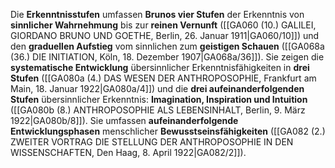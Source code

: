 
Die **Erkenntnisstufen** umfassen **Brunos vier Stufen** der Erkenntnis von **sinnlicher Wahrnehmung** bis zur **reinen Vernunft** ([[GA060 (10.) GALILEI, GIORDANO BRUNO UND GOETHE, Berlin, 26. Januar 1911|GA060/10]]) und den **graduellen Aufstieg** vom sinnlichen zum **geistigen Schauen** ([[GA068a (36.) DIE INITIATION, Köln, 18. Dezember 1907|GA068a/36]]). Sie zeigen die **systematische Entwicklung** übersinnlicher Erkenntnisfähigkeiten in **drei Stufen** ([[GA080a (4.) DAS WESEN DER ANTHROPOSOPHIE, Frankfurt am Main, 18. Januar 1922|GA080a/4]]) und die **drei aufeinanderfolgenden Stufen** übersinnlicher Erkenntnis: **Imagination, Inspiration und Intuition** ([[GA080b (8.) ANTHROPOSOPHIE ALS LEBENSINHALT, Berlin, 9. März 1922|GA080b/8]]). Sie umfassen **aufeinanderfolgende Entwicklungsphasen** menschlicher **Bewusstseinsfähigkeiten** ([[GA082 (2.) ZWEITER VORTRAG DIE STELLUNG DER ANTHROPOSOPHIE IN DEN WISSENSCHAFTEN, Den Haag, 8. April 1922|GA082/2]]).
